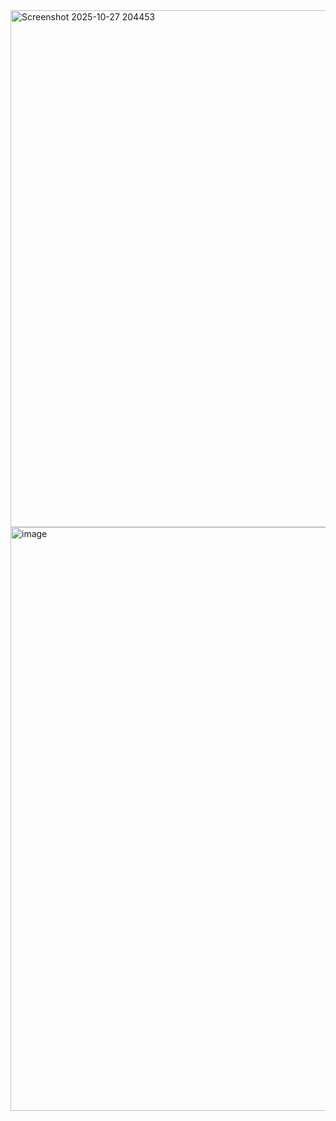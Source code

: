 <img width="1911" height="827" alt="Screenshot 2025-10-27 204453" src="https://github.com/user-attachments/assets/ca699159-efd6-4de7-926f-eb29d703a2db" />
<img width="1903" height="934" alt="image" src="https://github.com/user-attachments/assets/9bac1a9b-1658-40be-b883-e32e9a498956" />
